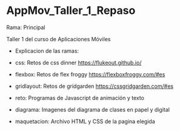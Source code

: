 # AppMov_Taller_1_Repaso

Rama: Principal

Taller 1 del curso de Aplicaciones Móviles

- Explicacion de las ramas:

 - css: Retos de css dinner https://flukeout.github.io/
 - flexbox: Retos de flex froggy https://flexboxfroggy.com/#es
 - gridlayout: Retos de gridgarden https://cssgridgarden.com/#es
 - reto: Programas de Javascript de animación y texto
 - diagrama: Imagenes del diagrama de clases en papel y digital
 - maquetacion: Archivo HTML y CSS de la pagina elegida
